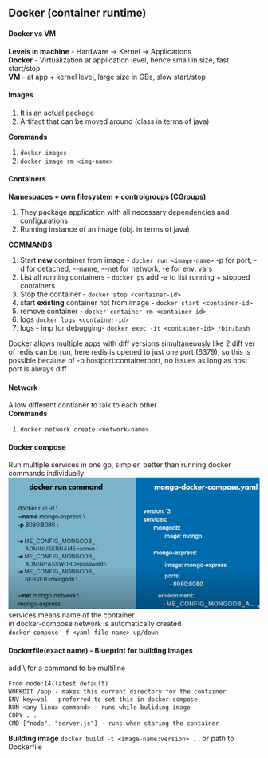 ## Docker (container runtime)

#### Docker vs VM
**Levels in machine** - Hardware -> Kernel -> Applications  
**Docker** - Virtualization at application level, hence small in size, fast start/stop  
**VM** - at app + kernel level, large size in GBs, slow start/stop

#### Images
1. It is an actual package
2. Artifact that can be moved around (class in terms of java)

**Commands**  
1. ```docker images```
2. ```docker image rm <img-name>```

#### Containers  
**Namespaces + own filesystem + controlgroups (CGroups)**
1. They package application with all necessary dependencies and configurations  
2. Running instance of an image (obj. in terms of java)

**COMMANDS**
1. Start **new** container from image - ```docker run <image-name>``` -p for port, -d for detached, --name, --net for network, -e for env. vars
2. List all running containers - ```docker ps``` add -a to list running + stopped containers
3. Stop the container - ```docker stop <container-id>```
4. start **existing** container not from image - ```docker start <container-id>``` 
5. remove container - ```docker container rm <container-id>```
6. logs ```docker logs <container-id>```
7. logs - imp for debugging- ```docker exec -it <container-id> /bin/bash```  

Docker allows multiple apps with diff versions simultaneously like 2 diff ver of redis can be run, here redis is opened to just one port (6379), so this is possible because of -p hostport:containerport, no issues as long as host port is always diff

#### Network
Allow different contianer to talk to each other  
**Commands**  
1. ```docker network create <network-name>```

#### Docker compose
Run multiple services in one go, simpler, better than running docker commands individually  
![alt text](PNG/docker-compose.PNG "Title")  
services means name of the container  
in docker-compose network is automatically created  
```docker-compose -f <yaml-file-name> up/down```

#### Dockerfile(exact name) - Blueprint for building images
add \ for a command to be multiline
```
From node:14(latest default)
WORKDIT /app - makes this current directory for the container
ENV key=val - preferred to set this in docker-compose
RUN <any linux command> - runs while buliding image
COPY . .
CMD ["node", "server.js"] - runs when staring the container
```
**Building image**
```docker build -t <image-name:version> .``` . or path to Dockerfile
